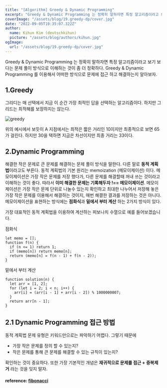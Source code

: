 ```yaml
---
title: "[Algorithm] Greedy & Dynamic Programming"
excerpt: "Greedy & Dynamic Programming 는 정확히 말하자면 특정 알고리즘이라고 보기 보다는 문제 풀이 방식으로 이해하는 것이 좀 더 정확하다. Greedy & Dynamic Programming 를 이용해서 어떠한 방식으로 문제에 접근 하고 해결하는지 알아보자."
coverImage: "/assets/blog/19.greedy-dp/cover.jpg"
date: "2022-09-05T10:35:07.322Z"
author:
  name: Kihun Kim (deutschkihun)
  picture: "/assets/blog/authors/kihun.jpg"
ogImage:
  url: "/assets/blog/19.greedy-dp/cover.jpg"
---
```


Greedy & Dynamic Programming 는 정확히 말하자면 특정 알고리즘이라고 보기 보다는 문제 풀이 방식으로 이해하는 것이 좀 더 정확하다. Greedy & Dynamic Programming 를 이용해서 어떠한 방식으로 문제에 접근 하고 해결하는지 알아보자.

## 1.Greedy

그리디는 매 선택에서 지금 이 순간 가장 최적인 답을 선택하는 알고리즘이다. 하지만 그리드는 최적해를 보장하지는 않는다.

![greedy](/assets/blog/19.greedy-dp/greedy.png)

위의 예시에서 보듯이 A 지점에서는 최적은 짧은 거리인 10이지만 최종적으로 보면 65가 걸린다. 하지만 30을 택하면 지금은 차선이지만 최종 거리는 33이다.

## 2.Dynamic Programming

해결한 작은 문제로 큰 문제를 해결하는 문제 풀이 방식을 말한다. 다른 말로 **동적 계획법**이라고도 부른다. 동적 계획법의 기본 원리는 memoization (메모이제이션) 이다. 메모이제이션은 가장 작은 문제를 저장 했다가, 다른 문제를 해결할때 꺼내 쓰는 것이라고 이해하는 것이 좋다. 따라서 **이미 해결한 문제는 기록해두자 !== 메모이제이션**. 메모이제이션은 가장 작은 문제 단위로 나눌수 있는지 확인하고 최대한 나누어서 저장해 놓은 가장 작은 문제를 이용해서 해결하는 것이지, 매번 해결한 결과를 저장하는 것은 아니다. 메모이제이션을 표현하는 방식에는 **점화식**과 **밑에서 부터 계산** 하는 2가지 방식이 있다.

가장 대표적인 동적 계획법을 이용하여 계산하는 피보나치 수열으로 예를 들어보겠습니다.

점화식

```tsx
let memo = [];
function f(n) {
  if (n <= 1) return 1;
  if (memo[n]) return memo[n];
  return (memo[n] = f(n - 1) + f(n - 2));
}
```

밑에서 부터 계산

```tsx
function solution(n) {
  let arr = [1, 2];
  for (let i = 2; i < n; i++) {
    arr[i] = (arr[i - 1] + arr[i - 2]) % 1000000007;
  }
  return arr[n - 1];
}
```

## 2.1 Dynamic Programming 접근 방법

동적 계획법 문제 유형은 키워드만으로는 파악하기 어렵다. 그렇기 때문에

- 가장 작은 문제를 정의 할 수 있는지?
- 작은 문제를 통해 큰 문제를 해결할 수 있는 규칙이 있는지?

확인하는 것이 중요하다. 또한 가장 기본적인 개념은 **재귀적으로 문제를 접근 + 중복제거** 라는 것을 잊지 말자.

#### reference: [fibonacci](https://onlydev.tistory.com/64)
